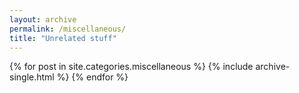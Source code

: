 ```yaml
---
layout: archive
permalink: /miscellaneous/
title: "Unrelated stuff"
---
```


<div class="tiles">
{% for post in site.categories.miscellaneous %}
	{% include archive-single.html %}
{% endfor %}
</div><!-- /.tiles -->
